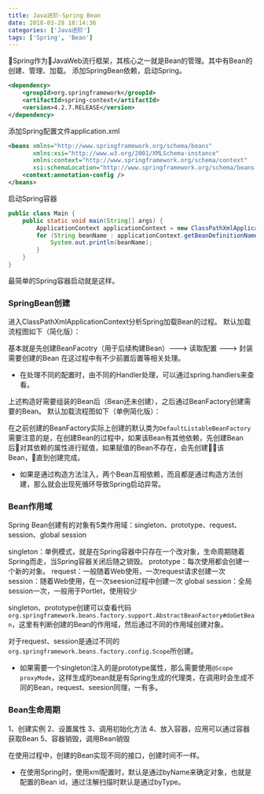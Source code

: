 ```yaml
---
title: Java进阶-Spring Bean
date: 2018-03-28 18:14:36
categories: ['Java进阶']
tags: ['Spring', 'Bean']
---
```


Spring作为JavaWeb流行框架，其核心之一就是Bean的管理。其中有Bean的创建、管理、加载。
添加SpringBean依赖，启动Spring。
```xml
<dependency>
    <groupId>org.springframework</groupId>
    <artifactId>spring-context</artifactId>
    <version>4.2.7.RELEASE</version>
</dependency>
```
添加Spring配置文件application.xml
```xml
<beans xmlns="http://www.springframework.org/schema/beans"
       xmlns:xsi="http://www.w3.org/2001/XMLSchema-instance"
       xmlns:context="http://www.springframework.org/schema/context"
       xsi:schemaLocation="http://www.springframework.org/schema/beans http://www.springframework.org/schema/beans/spring-beans.xsd http://www.springframework.org/schema/context http://www.springframework.org/schema/context/spring-context.xsd">
    <context:annotation-config />
</beans>
```
<!-- more -->
启动Spring容器
```java
public class Main {
    public static void main(String[] args) {
        ApplicationContext applicationContext = new ClassPathXmlApplicationContext("classpath:application.xml");
        for (String beanName : applicationContext.getBeanDefinitionNames()) {
            System.out.println(beanName);
        }
    }
}
```
最简单的Spring容器启动就是这样。

### SpringBean创建
进入ClassPathXmlApplicationContext分析Spring加载Bean的过程。
默认加载流程图如下（简化版）：
![]()

基本就是先创建BeanFacotry（用于后续构建Bean）---> 读取配置 ---> 封装需要创建的Bean
在这过程中有不少前置后置等相关处理。
* 在处理不同的配置时，由不同的Handler处理，可以通过spring.handlers来查看。

上述构造好需要组装的Bean后（Bean还未创建），之后通过BeanFactory创建需要的Bean。
默认加载流程图如下（单例简化版）：
![]()

在之前创建的BeanFactory实际上创建的默认类为`DefaultListableBeanFactory`
需要注意的是，在创建Bean的过程中，如果该Bean有其他依赖，先创建Bean后对其依赖的属性进行赋值，如果赋值的Bean不存在，会先创建该Bean，直到创建完成。

* 如果是通过构造方法注入，两个Bean互相依赖，而且都是通过构造方法创建，那么就会出现死循环导致Spring启动异常。

### Bean作用域
Spring Bean创建有的对象有5类作用域：singleton、prototype、request、session、global session

singleton：单例模式，就是在Spring容器中只存在一个改对象，生命周期随着Spring而走，当Spring容器关闭后随之销毁。
prototype：每次使用都会创建一个新的对象。
request：一般随着Web使用，一次request请求创建一次
session：随着Web使用，在一次seesion过程中创建一次
global session：全局session一次，一般用于Portlet，使用较少

singleton、prototype创建可以查看代码`org.springframework.beans.factory.support.AbstractBeanFactory#doGetBean`，这里有判断创建的Bean的作用域，然后通过不同的作用域创建对象。

对于request、session是通过不同的`org.springframework.beans.factory.config.Scope`所创建。

* 如果需要一个singleton注入的是prototype属性，那么需要使用`@Scope proxyMode`，这样生成的bean就是有Spring生成的代理类，在调用时会生成不同的Bean，request、seesion同理，一有多。

### Bean生命周期
1、创建实例
2、设置属性
3、调用初始化方法
4、放入容器，应用可以通过容器获取Bean
5、容器销毁，调用Bean销毁

在使用过程中，创建的Bean实现不同的接口，创建时间不一样。

* 在使用Spring时，使用xml配置时，默认是通过byName来确定对象，也就是配置的Bean id，通过注解扫描时默认是通过byType。